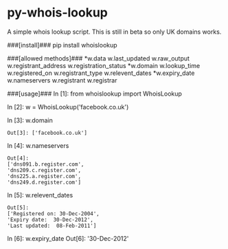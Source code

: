 py-whois-lookup
===============
A simple whois lookup script. This is still in beta so only UK domains works.

###[install]###
pip install whoislookup

###[allowed methods]###
*w.data                 w.last_updated         w.raw_output           w.registrant_address   w.registration_status
*w.domain               w.lookup_time          w.registered_on        w.registrant_type      w.relevent_dates
*w.expiry_date          w.nameservers          w.registrant           w.registrar 

###[usage]###
  In [1]: from whoislookup import WhoisLookup

  In [2]: w = WhoisLookup('facebook.co.uk')
  
  In [3]: w.domain
    
    Out[3]: ['facebook.co.uk']
  
  In [4]: w.nameservers
    
    Out[4]: 
    ['dns091.b.register.com',
    'dns209.c.register.com',
    'dns225.a.register.com',
    'dns249.d.register.com']
  
  In [5]: w.relevent_dates
    
    Out[5]: 
    ['Registered on: 30-Dec-2004',
    'Expiry date:  30-Dec-2012',
    'Last updated:  08-Feb-2011']
  
  In [6]: w.expiry_date
    Out[6]: '30-Dec-2012'